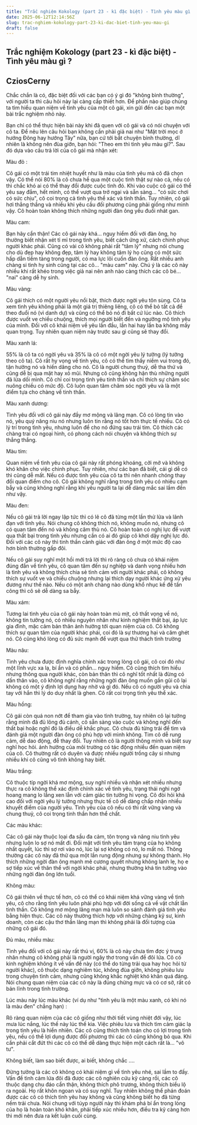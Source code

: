 ```yaml
---
title: "Trắc nghiệm Kokology (part 23 - kì đặc biệt) - Tình yêu màu gì ?"
date: 2025-06-12T12:14:56Z
slug: trac-nghiem-kokology-part-23-ki-dac-biet-tinh-yeu-mau-gi
draft: false
---
```


## Trắc nghiệm Kokology (part 23 - kì đặc biệt) - Tình yêu màu gì ?

## CziosCerny

Chắc chắn là có, đặc biệt đối với các bạn có ý gì đó "không bình thường", với người ta thì câu hỏi này lại càng cấp thiết hơn. Để phần nào giúp chúng ta tìm hiểu quan niệm về tình yêu của một cô gái, xin gửi đến các bạn ​một bài trắc nghiệm nhỏ này.

Bạn chỉ có thể thực hiện bài này khi đã quen với cô gái và có nói chuyện với cô ta. Ðể nêu lên câu hỏi bạn không cần phải giả nai như "Mặt trời mọc ở hướng Ðông hay hướng Tây" nữa, bạn cứ tới bắt chuyện bình thường, dĩ nhiên là không nên đùa giỡn, bạn hỏi: "Theo em thì tình yêu màu gì?". Sau đó dựa vào câu trả lời của cô gái mà nhận xét:

Màu đỏ :

Cô gái có một trái tim nhiệt huyết như là màu của tình yêu mà cô đã chọn vậy. Có thể nói 80% là cô chưa hề qua một cuộc tình thật sự nào cả, nếu có thì chắc khó ai có thể thay đổi được cuộc tình đó. Khi vào cuộc cô gái có thể yêu say đắm, hết mình, có thể vượt qua trở ngại và sẵn sàng... "có sức chơi có sức chịu", cô coi trọng cả tình yêu thể xác và tinh thần. Tuy nhiên, cô gái hơi thẳng thắng và nhiều khi yêu cầu đối phương cũng phải giống như mình vậy. Cô hoàn toàn không thích những người đàn ông yếu đuối nhát gan.

Màu cam:

Bạn hãy cẩn thận! Các cô gái này khá... nguy hiểm đối với đàn ông, họ thường biết nhận xét tỉ mỉ trong tình yêu, biết cách ứng xử, cách chinh phục người khác phái. Cũng có vài cô không phải rất "tâm lý" nhưng nói chung cho dù đẹp hay không đẹp, tâm lý hay không tâm lý họ cũng có một sức hấp dẫn tiềm tàng trong người, có ma lực lôi cuốn đàn ông. Rất nhiều anh chàng si tình hy sinh cũng tại các cô... "màu cam" này. Chú ý là các cô này nhiều khi rất khéo trong việc giả nai nên anh nào càng thích các cô bé... "nai" càng dễ hy sinh.

Màu vàng:

Cô gái thích có một người yêu nổi bật, thích được ngời yêu tôn sùng. Cô ta xem tình yêu không phải là một giá trị thiêng liêng, cô có thể bỏ tất cả để theo đuổi nó (vì danh dự) và cũng có thể bỏ nó đi bất cứ lúc nào. Cô thích được vuốt ve chiều chuộng, thích mọi người biết đến và ngưỡng mộ tình yêu của mình. Ðối với cô khái niệm về yêu lần đầu, lần hai hay lần ba không mấy quan trọng. Tuy nhiên quan niệm này trước sau gì cũng sẽ thay đổi.

Màu xanh lá:

55% là cô ta có ngời yêu và 35% là cô có một ngời yêu lý tưởng (lý tưởng theo cô ta). Cô rất hy vọng về tình yêu, cô có thể tìm thấy niềm vui trong đó, tận hưởng nó và hiến dâng cho nó. Cô là người chung thuỷ, dễ tha thứ và cũng dễ bị qua mặt hay xỏ mũi. Nhưng cô cũng không hận thù những người đã lừa dối mình. Cô chỉ coi trọng tình yêu tinh thần và chỉ thích sự chăm sóc nuông chiều có mức độ. Cô luôn quan tâm chăm sóc ngời yêu và là một điểm tựa cho chàng về tinh thần.

Màu xanh dương:

Tình yêu đối với cô gái này đầy mơ mộng và lãng mạn. Cô có lòng tin vào nó, yêu quý nâng niu nó nhưng luôn tin rằng nó tốt hơn thực tế nhiều. Cô có lý trí trong tình yêu, nhưng luôn để cho nó đứng sau trái tim. Cô thích các chàng trai có ngoại hình, có phong cách nói chuyện và không thích sự thẳng thắng.

Màu tím:

Quan niệm về tình yêu của cô gái này rất phóng khoáng, cởi mở và không khó khăn cho việc chinh phục. Tuy nhiên, như các bạn đã biết, cái gì dễ có thì cũng dễ mất. Nếu có được tình yêu của cô ta thì nên nhanh chóng thay đổi quan điểm cho cô. Cô gái không nghĩ rằng trong tình yêu có nhiều cạm bẫy và cũng không nghĩ rằng khi yêu người ta lại dễ dàng mắc sai lầm đến như vậy.

Màu đen:

Nếu cô gái trả lời ngay lập tức thì có lẽ cô đã từng một lần thử lửa và lãnh đạn với tình yêu. Nói chung cô không thích nó, không muốn nó, nhưng cô có quan tâm đến nó và không căm thù nó. Cô hoàn toàn có nghị lực để vượt qua thất bại trong tình yêu nhưng cần có ai đó giúp cô khơi dậy nghị lực đó. Ðối với các cô này thì tinh thần cảnh giác với đàn ông ở một mức độ cao hơn bình thường gấp đôi.

Nếu cô gái suy nghĩ một hồi mới trả lời thì rõ ràng cô chưa có khái niệm đúng đắn về tình yêu, cô quan tâm đến sự nghiệp và danh vọng nhiều hơn là tình yêu và không thích chia sẻ tình cảm với người khác phái, cô không thích sự vuốt ve và chiều chuộng nhưng lại thích dạy người khác ứng xử yêu đương như thế nào. Nếu có một anh chàng nào dùng khổ nhục kế để tấn công thì cô sẽ dễ dàng sa bẫy.

Màu xám:

Tương lai tình yêu của cô gái này hoàn toàn mù mịt, cô thất vọng về nó, không tin tưởng nó, có nhiều nguyên nhân như kinh nghiệm thất bại, áp lực gia đình, mặc cảm bản thân ảnh hưởng tới quan niệm của cô. Cô không thích sự quan tâm của người khác phái, coi đó là sự thương hại và căm ghét nó. Cô cũng khó lòng có đủ sức mạnh để vượt qua thử thách tình trường

Màu nâu:

Tình yêu chưa được định nghĩa chính xác trong lòng cô gái, cô coi đó như một lĩnh vực xa lạ, bí ẩn và có phần... nguy hiểm. Cô cũng thích tìm hiểu nhưng thông qua người khác, còn bản thân thì cô nghĩ tốt nhất là đừng có dấn thân vào, cô không nghĩ rằng những ngời đàn ông muốn gần gũi cô lại không có một ý định lợi dụng hay nhờ vả gì đó. Nếu cô có người yêu và chia tay với hắn thì lý do duy nhất là ghen. Cô rất coi trọng tình yêu thể xác.

Màu hồng:

Cô gái còn quá non nớt để tham gia vào tình trường, tuy nhiên cô lại tưởng rằng mình đã đủ lông đủ cánh, cô sẵn sàng vào cuộc và không nghĩ đến thất bại hoặc nghĩ đó là điều dễ khắc phục. Cô chưa đủ từng trải để tìm và đánh giá một người đàn ông có phù hợp với mình không. Tim cô dễ rung cảm, dễ dao động, đễ thay đổi. Tuy nhiên cô là người thông minh và biết suy nghĩ học hỏi. ảnh hưởng của môi trường có tác động nhiều đến quan niệm của cô. Cô thường rất có duyên và được nhiều người trồng cây si nhưng nhiều khi cô cũng vô tình không hay biết.

Màu trắng:

Cô thuộc típ ngời khá mơ mộng, suy nghĩ nhiều và nhận xét nhiều nhưng thực ra cô không thể xác định chính xác về tình yêu, trạng thái nghi ngờ hoang mang lo lắng xen lẫn với cảm giác tin tưởng hi vọng. Cô đòi hỏi khá cao đối với ngời yêu lý tưởng nhưng thực tế cô dễ dàng chấp nhận nhiều khuyết điểm của người yêu. Tình yêu của cô nếu có thì rất vững vàng và chung thuỷ, cô coi trọng tinh thần hơn thể chất.

Các màu khác:

Các cô gái này thuộc loại đa sầu đa cảm, tôn trọng và nâng niu tình yêu nhưng luôn lo sợ nó mất đi. Ðối mặt với tình yêu tâm trạng của họ không nhất quyết, lúc thì sợ rơi vào nó, lúc lại sợ không có nó, lo mất nó. Thông thường các cô này đã thử qua một lần rung động nhưng sự không thành. Họ thích những ngời đàn ông mạnh mẽ cương quyết nhưng không lanh lẹ, họ e sợ tiếp xúc về thân thể với ngời khác phái, nhưng thường khá tin tưởng vào những ngời đàn ông lớn tuổi.

Không màu:

Cô gái thiên về thực tế hơn, cô có thể có khái niệm khá vững vàng về tình yêu, cô cho rằng tình yêu luôn phải phù hợp với đời sống cả về vật chất lẫn tinh thần. Cô không mơ mộng lãng mạn mà luôn so sánh đánh giá tình yêu bằng hiện thực. Các cô này thường thích hợp với những chàng kỹ sư, kinh doanh, còn các cậu thơ thẩn lãng mạn thì không phải là đối tượng của những cô gái đó.

Ðủ màu, nhiều màu:

Tình yêu đối với cô gái này rất thú vị, 60% là cô này chưa tìm đợc ý trung nhân nhưng cô không phải là người ngây thơ trong vấn đề đôi lứa. Cô có kinh nghiệm không ít về vấn đề này (có thể do từng trải qua hay học hỏi từ người khác), cô thuộc dạng nghiêm túc, không đùa giỡn, không phiêu lưu trong chuyện tình cảm, nhưng cũng không khắc nghiệt khó khăn quá đáng. Nói chung quan niệm của các cô này là đúng chừng mực và có cơ sở, rất có bản lĩnh trong tình trường.

Lúc màu này lúc màu khác (ví dụ như "tình yêu là một màu xanh, có khi nó là màu đen" chẳng hạn) :

Rõ ràng quan niệm của các cô giống như thời tiết vùng nhiệt đới vậy, lúc mưa lúc nắng, lúc thế này lúc thế kia. Việc phiêu lưu và thích tìm cảm giác lạ trong tình yêu là hiển nhiên. Các cô cũng thích tính toán cho có lợi trong tình yêu, nếu có thể lợi dụng được đối phương thì các cô cũng không bỏ qua. Khi cần phải cắt đứt thì các cô có thể dễ dàng thực hiện một cách rất là... "vô tư".

Không biết, làm sao biết được, ai biết, không chắc ....

Ðừng tưởng là các cô không có khái niệm gì về tình yêu nhé, sai lầm to đấy. Vấn đề tình cảm lứa đôi đã được các cô nghiên cứu kỹ càng rồi, các cô thuộc dạng chu đáo cẩn thận, không thích phô trương, không thích biểu lộ ra ngoài. Họ rất khôn ngoan và có suy nghĩ. Tuy nhiên không thể phán đoán được các cô có thích tình yêu hay không và cũng không biết họ đã từng nếm trải chưa. Nói chung với túyp người này thì khám phá bí ẩn trong lòng của họ là hoàn toàn khó khăn, phải tiếp xúc nhiều hơn, điều tra kỹ càng hơn thì mới nên đưa ra kết luận cuối cùng.​